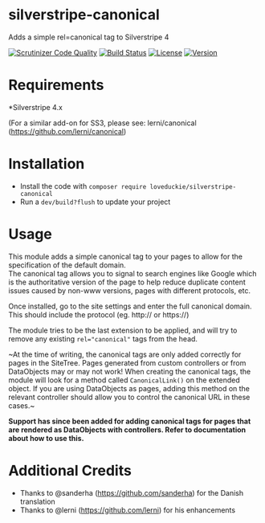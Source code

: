 # silverstripe-canonical
Adds a simple rel=canonical tag to Silverstripe 4

[![Scrutinizer Code Quality](https://scrutinizer-ci.com/g/loveduckie/silverstripe-canonical/badges/quality-score.png?b=master)](https://scrutinizer-ci.com/g/loveduckie/silverstripe-canonical/?branch=master)
[![Build Status](https://scrutinizer-ci.com/g/loveduckie/silverstripe-canonical/badges/build.png?b=master)](https://scrutinizer-ci.com/g/loveduckie/silverstripe-canonical/build-status/master)
[![License](https://img.shields.io/badge/License-BSD%203--Clause-blue.svg)](LICENSE.md)
[![Version](http://img.shields.io/packagist/v/loveduckie/silverstripe-canonical.svg?style=flat)](https://packagist.org/packages/loveduckie/silverstripe-canonical)

# Requirements
*Silverstripe 4.x

(For a similar add-on for SS3, please see: lerni/canonical (https://github.com/lerni/canonical)


# Installation
* Install the code with `composer require loveduckie/silverstripe-canonical`
* Run a `dev/build?flush` to update your project

# Usage
This module adds a simple canonical tag to your pages to allow for the specification of the default domain.  
The canonical tag allows you to signal to search engines like Google which is the authoritative version of the page to help reduce duplicate content issues caused by non-www versions, pages with different protocols, etc.

Once installed, go to the site settings and enter the full canonical domain.   This should include the protocol (eg. http:// or https://) 

The module tries to be the last extension to be applied, and will try to remove any existing `rel="canonical"` tags from the head.  


~At the time of writing, the canonical tags are only added correctly for pages in the SiteTree.   Pages generated from custom controllers or from DataObjects may or may not work!  When creating the canonical tags, the module will look for a method called `CanonicalLink()` on the extended object.  If you are using DataObjects as pages, adding this method on the relevant controller should allow you to control the canonical URL in these cases.~

**Support has since been added for adding canonical tags for pages that are rendered as DataObjects with controllers. Refer to documentation about how to use this.**

# Additional Credits
* Thanks to @sanderha (https://github.com/sanderha) for the Danish translation
* Thanks to @lerni (https://github.com/lerni) for his enhancements
